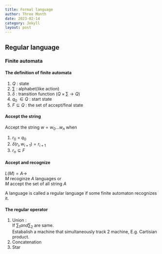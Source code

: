 ```yaml
---
title: Formal language
author: Three Month
date: 2023-02-14
category: Jekyll
layout: post
---
```


## Regular language

### Finite automata

#### The definition of finite automata
1. $Q$ : state
2. $\sum$ : alphabet(like action)
3. $\delta$ : transition function $(Q \times \sum \rightarrow Q)$
4. $q_{0}$ $\in Q$ : start state
5. $F \subseteq Q$ : the set of accept/final state

#### Accept the string     
Accept the string $w=w_{0}...w_{n}$ when
1. $r_{0}$ = $q_{0}$
2. $\delta(r_{i},w_{i+1}) = r_{i+1}$
3. $r_{n} \subseteq F$ 

#### Accept and recognize
$L(M) =A \rightarrow$     
$M$ recoginze $A$ languages or    
$M$ accept the set of all string $A$    

A language is called a regular language if some finite automaton recognizes it.

#### The regular operator
1. Union :  
If  $\sum_{1} and \sum_{2}$  are same.   
Estabalish a machine that simultaneously track 2 machine, E.g. Cartisian product.
2. Concatenation
3. Star